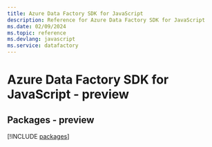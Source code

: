 ```yaml
---
title: Azure Data Factory SDK for JavaScript
description: Reference for Azure Data Factory SDK for JavaScript
ms.date: 02/09/2024
ms.topic: reference
ms.devlang: javascript
ms.service: datafactory
---
```

# Azure Data Factory SDK for JavaScript - preview
## Packages - preview
[!INCLUDE [packages](data-factory-index.md)]